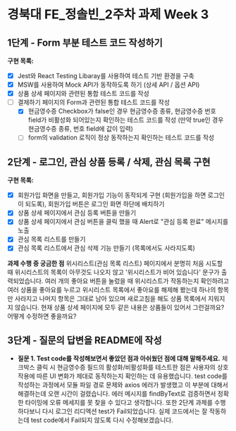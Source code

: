 # **경북대 FE\_정솔빈\_2주차 과제 Week 3**

## 1단계 - Form 부분 테스트 코드 작성하기

**구현 목록:**

- [x] Jest와 React Testing Libaray를 사용하여 테스트 기반 환경을 구축
- [x] MSW를 사용하여 Mock API가 동작하도록 하기 (상세 API / 옵션 API)
- [x] 상품 상세 페이지와 관련된 통합 테스트 코드를 작성
- [ ] 결제하기 페이지의 Form과 관련된 통합 테스트 코드를 작성
  - [x] 현금영수증 Checkbox가 false인 경우 현금영수증 종류, 현금영수증 번호 field가 비활성화 되어있는지 확인하는 테스트 코드를 작성 (만약 true인 경우 현금영수증 종류, 번호 field에 값이 입력)
  - [ ] form의 validation 로직이 정상 동작하는지 확인하는 테스트 코드를 작성

## 2단계 - 로그인, 관심 상품 등록 / 삭제, 관심 목록 구현

**구현 목록:**

- [x] 회원가입 화면을 만들고, 회원가입 기능이 동작되게 구현 (회원가입을 하면 로그인이 되도록), 회원가입 버튼은 로그인 화면 하단에 배치하기
- [x] 상품 상세 페이지에서 관심 등록 버튼을 만들기
- [x] 상품 상세 페이지에서 관심 버튼을 클릭 했을 때 Alert로 "관심 등록 완료" 메시지를 노출
- [x] 관심 목록 리스트를 만들기
- [x] 관심 목록 리스트에서 관심 삭제 기능 만들기 (목록에서도 사라지도록)

**과제 수행 중 궁금한 점**
위시리스트(관심 목록 리스트) 페이지에서 분명히 처음 시도할 때 위시리스트의 목록이 아무것도 나오지 않고 '위시리스트가 비어 있습니다' 문구가 출력되었습니다. 여러 개의 좋아요 버튼을 눌렀을 때 위시리스트가 작동하는지 확인하려고 여러 상품을 좋아요를 누르고 위시리스트 목록에서 좋아요를 해제해 봤는데 하나의 항목만 사라지고 나머지 항목은 그대로 남아 있으며 새로고침을 해도 상품 목록에서 지워지지 않습니다. 현재 상품 상세 페이지에 모두 같은 내용은 상품들이 있어서 그런걸까요? 어떻게 수정하면 좋을까요?

## 3단계 - 질문의 답변을 README에 작성

- **질문 1. Test code를 작성해보면서 좋았던 점과 아쉬웠던 점에 대해 말해주세요.**
  체크박스 클릭 시 현금영수증 필드의 활성화/비활성화를 테스트한 점은 사용자의 상호작용에 따른 UI 변화가 제대로 동작하는지 확인하는 데 유용했습니다.
  test code를 작성하는 과정에서 모듈 파일 경로 문제와 axios 에러가 발생했고 이 부분에 대해서 해결하는데 오랜 시간이 걸렸습니다. 에러 메시지를 findByText로 검증하면서 정확한 타이밍에 오류 메세지를 못 찾을 수 있다고 생각합니다. 또한 2단계 과제를 수행하다보니 다시 로그인 리디엑션 test가 Fail되었습니다. 실제 코드에서는 잘 작동하는데 test code에서 Fail되지 않도록 다시 수정해보겠습니다.
